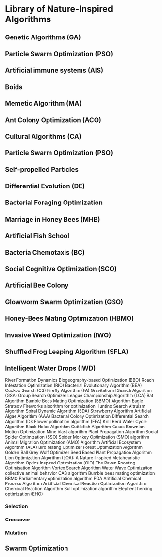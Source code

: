 # Library of Nature-Inspired Algorithms

## Genetic Algorithms (GA)

## Particle Swarm Optimization (PSO)

## Artificial immune systems (AIS) 

## Boids

## Memetic Algorithm (MA)

## Ant Colony Optimization (ACO)

## Cultural Algorithms (CA)

## Particle Swarm Optimization (PSO)

## Self-propelled Particles

## Differential Evolution (DE)

## Bacterial Foraging Optimization

## Marriage in Honey Bees (MHB) 

## Artificial Fish School

## Bacteria Chemotaxis (BC) 

## Social Cognitive Optimization (SCO)

## Artificial Bee Colony

## Glowworm Swarm Optimization (GSO)

## Honey-Bees Mating Optimization (HBMO)

## Invasive Weed Optimization (IWO)

## Shuffled Frog Leaping Algorithm (SFLA)

## Intelligent Water Drops (IWD)

River Formation Dynamics
Biogeography-based Optimization (BBO)
Roach Infestation Optimization (RIO)
Bacterial Evolutionary Algorithm (BEA)
Cuckoo Search (CS)
Firefly Algorithm (FA) 
Gravitational Search Algorithm (GSA)
Group Search Optimizer
League Championship Algorithm (LCA)
Bat Algorithm
Bumble Bees Mating Optimization (BBMO) Algorithm
Eagle Strategy
Fireworks algorithm for optimization
Hunting Search
Altruism Algorithm
Spiral Dynamic Algorithm (SDA)
Strawberry Algorithm
Artificial Algae Algorithm (AAA) 
Bacterial Colony Optimization
Differential Search Algorithm (DS
Flower pollination algorithm (FPA)
Krill Herd
Water Cycle Algorithm 
Black Holes Algorithm
Cuttlefish Algorithm
Gases Brownian Motion Optimization
Mine blast algorithm
Plant Propagation Algorithm
Social Spider Optimization (SSO)
Spider Monkey Optimization (SMO) algorithm
Animal Migration Optimization (AMO) Algorithm
Artificial Ecosystem Algorithm (AEA)
Bird Mating Optimizer
Forest Optimization Algorithm
Golden Ball
Grey Wolf Optimizer
Seed Based Plant Propagation Algorithm
Lion Optimization Algorithm (LOA): A Nature-Inspired Metaheuristic Algorithm
Optics Inspired Optimization (OIO)
The Raven Roosting Optimisation Algorithm
Vortex Search Algorithm
Water Wave Optimization
collective animal behavior CAB algorithm
Bumble bees mating optimization BBMO
Parliamentary optimization algorithm POA
Aritificial Chemical Process Algorithm
Aritificial Chemical Reaction Optimization Algorithm
Chemical Reaction Algorithm
Bull optimization algorithm
Elephent herding optimization (EHO)


### Selection


### Crossover 

### Mutation

## Swarm Optimization


